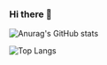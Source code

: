 ### Hi there 👋

<!--
**marcxsmacedo/marcxsmacedo** is a ✨ _special_ ✨ repository because its `README.md` (this file) appears on your GitHub profile.

Here are some ideas to get you started:

- 🔭 I’m currently working on ...
- 🌱 I’m currently learning ...
- 👯 I’m looking to collaborate on ...
- 🤔 I’m looking for help with ...
- 💬 Ask me about ...
- 📫 How to reach me: ...
- 😄 Pronouns: ...
- ⚡ Fun fact: ...
-->
![Anurag's GitHub stats](https://github-readme-stats.vercel.app/api?username=marcxsmacedo&count_private=true&show_icons=true&theme=codeSTACKr)

![Top Langs](https://github-readme-stats.vercel.app/api/top-langs/?username=marcxsmacedo&layout=compact&show_icons=true&theme=codeSTACKr)
  
